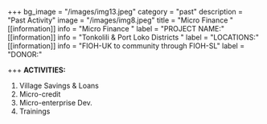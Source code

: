 +++
bg_image = "/images/img13.jpeg"
category = "past"
description = "Past Activity"
image = "/images/img8.jpeg"
title = "Micro Finance "
[[information]]
info = "Micro Finance "
label = "PROJECT NAME:"
[[information]]
info = "Tonkolili & Port Loko  Districts "
label = "LOCATIONS:"
[[information]]
info = "FIOH-UK to community through FIOH-SL"
label = "DONOR:"

+++
**ACTIVITIES:**

1. Village Savings & Loans
2. Micro-credit
3. Micro-enterprise Dev.
4. Trainings